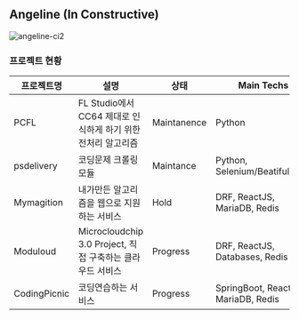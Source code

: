 ## Angeline (In Constructive)

![angeline-ci2](https://raw.githubusercontent.com/team-angeline/.github/main/profile/angeline-ci.gif)

### 프로젝트 현황
|프로젝트명|설명|상태|Main Techs|
|---|---|---|---|
|PCFL|FL Studio에서 CC64 제대로 인식하게 하기 위한 전처리 알고리즘|Maintanence|Python|
|psdelivery|코딩문제 크롤링 모듈|Maintance|Python, Selenium/BeatifulSoup|
|Mymagition|내가만든 알고리즘을 웹으로 지원하는 서비스|Hold|DRF, ReactJS, MariaDB, Redis|
|Moduloud|Microcloudchip 3.0 Project, 직접 구축하는 클라우드 서비스|Progress|DRF, ReactJS, Databases, Redis|
|CodingPicnic|코딩연습하는 서비스|Progress|SpringBoot, ReactJS, MariaDB, Redis|
